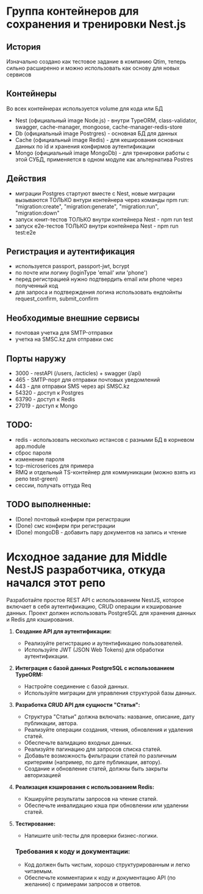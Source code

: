 # Группа контейнеров для сохранения и тренировки Nest.js

## История
Изначально создано как тестовое задание в компанию Qtim, теперь сильно расширенно и можно использовать как основу для новых сервисов

## Контейнеры
Во всех контейнерах используется volume для кода или БД
- Nest (официальный image Node.js) - внутри TypeORM, class-validator, swagger, cache-manager, mongoose, cache-manager-redis-store
- Db (официальный image Postrgres) - основная БД для данных
- Cache (официальный image Redis) - для кеширования основных данных по id и хранения конфирмов аутентификации
- Mongo (официальный image MongoDb) - для тренировки работы с этой СУБД, применяется в одном модуле как альтернатива Postres

## Действия
- миграции Postgres стартуют вместе с Nest, новые миграции вызываются ТОЛЬКО внтури контейнера через команды npm run: "migration:create", "migration:generate", "migration:run", "migration:down"
- запуск юнит-тестов ТОЛЬКО внутри контейнера Nest - npm run test
- запуск e2e-тестов ТОЛЬКО внутри контейнера Nest - npm run test:e2e

## Регистрация и аутентификация
- используется passport, passport-jwt, bcrypt
- по почте или логину (loginType 'email' или 'phone')
- перед регистрацией нужно подтвердить email или phone через полученный код
- для запроса и подтверждения логина использовать ендпойнты request_confirm, submit_confirm

## Необходимые внешние сервисы
- почтовая учетка для SMTP-отправки
- учетка на SMSC.kz для отправки смс

## Порты наружу
- 3000 - restAPI (/users, /acticles) + swagger (/api)
- 465 - SMTP-порт для отправки почтовых уведомлений
- 443 - для отправки SMS через api SMSC.kz
- 54320 - доступ к Postgres
- 63790 - доступ к Redis
- 27019 - доступ к Mongo

## TODO:
- redis - использовать несколько истансов с разными БД в корневом app.module
- сброс пароля
- изменение пароля
- tcp-microserices для примера
- RMQ и отдельный TS-контейнер для коммуникации (можно взять из репо test-green)
- сессии, получать оттуда Req

## TODO выполненные:
- (Done) почтовый конфирм при регистрации
- (Done) смс конфирм при регистрации
- (Done) mongoDB - добавить пару документов на запись и чтение


# Исходное задание для Middle NestJS разработчика, откуда начался этот репо

Разработайте простое REST API с использованием NestJS, которое включает в себя аутентификацию, CRUD операции и кэширование данных. Проект должен использовать PostgreSQL для хранения данных и Redis для кэширования.

1. **Создание API для аутентификации:**
    - Реализуйте регистрацию и аутентификацию пользователей.
    - Используйте JWT (JSON Web Tokens) для обработки аутентификации.
2. **Интеграция с базой данных PostgreSQL с использованием TypeORM:**
    - Настройте соединение с базой данных.
    - Используйте миграции для управления структурой базы данных.
3. **Разработка CRUD API для сущности "Статья":**
    - Структура "Статьи" должна включать: название, описание, дату публикации, автора.
    - Реализуйте операции создания, чтения, обновления и удаления статей.
    - Обеспечьте валидацию входных данных.
    - Реализуйте пагинацию для запросов списка статей.
    - Добавьте возможность фильтрации статей по различным критериям (например, по дате публикации, автору).
    - Создание и обновление статей, должны быть закрыты авторизацией
4. **Реализация кэширования с использованием Redis:**
    - Кэшируйте результаты запросов на чтение статей.
    - Обеспечьте инвалидацию кэша при обновлении или удалении статей.
5. **Тестирование:**
    - Напишите unit-тесты для проверки бизнес-логики.
    
    ### Требования к коду и документации:
    
    - Код должен быть чистым, хорошо структурированным и легко читаемым.
    - Обеспечьте комментарии к коду и документацию API (по желанию) с примерами запросов и ответов.